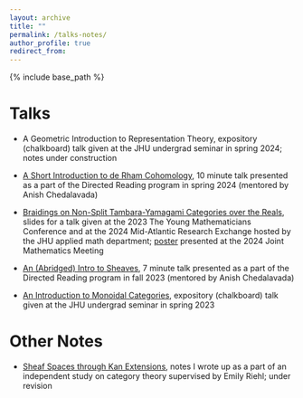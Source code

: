```yaml
---
layout: archive
title: ""
permalink: /talks-notes/
author_profile: true
redirect_from:
---
```


{% include base_path %}

Talks
=====
* A Geometric Introduction to Representation Theory,
expository (chalkboard) talk given at the JHU undergrad seminar in spring 2024;
notes under construction

* [A Short Introduction to de Rham Cohomology](/files/drp-de-rham.pdf),
10 minute talk presented as a part of the Directed Reading program
in spring 2024 (mentored by Anish Chedalavada)

* [Braidings on Non-Split Tambara-Yamagami Categories over the Reals](/files/braidings-on-non-split-ty-matrx.pdf),
slides for a talk given at the 2023
The Young Mathematicians Conference
and at the 2024 Mid-Atlantic Research Exchange hosted by the
JHU applied math department;
[poster](/files/braidings-on-non-split-ty-poster.pdf) presented at the 
2024 Joint Mathematics Meeting

* [An (Abridged) Intro to Sheaves](TODO),
7 minute talk presented as a part of the Directed Reading program
in fall 2023 (mentored by Anish Chedalavada)

* [An Introduction to Monoidal Categories](/files/mon-cat-talk.pdf),
expository (chalkboard) talk given at the JHU undergrad seminar in spring 2023

Other Notes
=====
* [Sheaf Spaces through Kan Extensions](/files/sheaf-spaces-through-kan-extensions-draft-1.pdf),
notes I wrote up as a part of an independent study on category theory
supervised by Emily Riehl;
under revision
